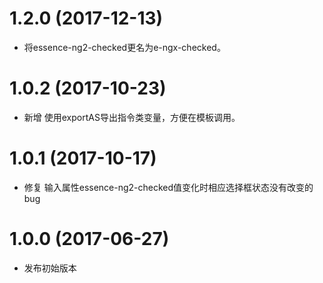 # 1.2.0 (2017-12-13)

- 将essence-ng2-checked更名为e-ngx-checked。

# 1.0.2 (2017-10-23)

- 新增 使用exportAS导出指令类变量，方便在模板调用。

# 1.0.1 (2017-10-17)

- 修复 输入属性essence-ng2-checked值变化时相应选择框状态没有改变的bug

# 1.0.0 (2017-06-27)

- 发布初始版本
